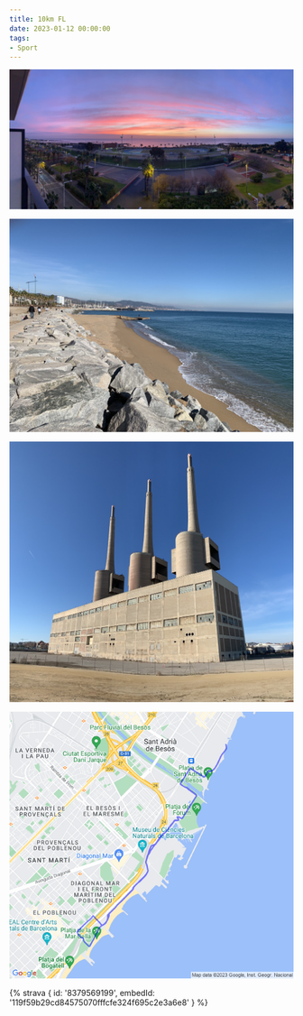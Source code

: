 ```yaml
---
title: 10km FL
date: 2023-01-12 00:00:00
tags:
- Sport
---
```


![](images/IMG_1157.jpg)

![](images/IMG_1158.jpg)

![](images/IMG_1161.jpg)

![](images/20230112-activity-map.png)

{% strava { id: '8379569199', embedId: '119f59b29cd84575070fffcfe324f695c2e3a6e8' } %}
